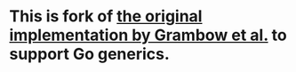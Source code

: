 # This is fork of [the original implementation by Grambow et al.](https://depositonce.tu-berlin.de/items/a2820b75-a5ca-4a75-a37b-ac489a1fd330) to support Go generics.
